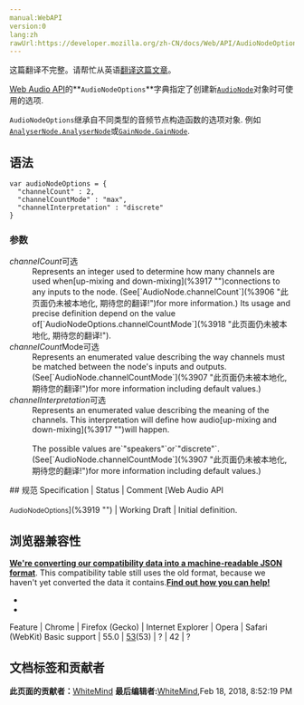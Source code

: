 ```yaml
---
manual:WebAPI
version:0
lang:zh
rawUrl:https://developer.mozilla.org/zh-CN/docs/Web/API/AudioNodeOptions
---
```




这篇翻译不完整。请帮忙从英语[翻译这篇文章](%3915 "")。






[Web Audio API](%417 "")的**`AudioNodeOptions`**字典指定了创建新[`AudioNode`](%2549 "AudioNode 接口是一个处理音频的通用模块, 比如一个音频源 (e.g. 一个 HTML <audio> or <video> 元素), 一个音频地址或者一个中间处理模块 (e.g. 一个过滤器如 BiquadFilterNode, 或一个音量控制器如 GainNode).")对象时可使用的选项.



`AudioNodeOptions`继承自不同类型的音频节点构造函数的选项对象. 例如[`AnalyserNode.AnalyserNode`](%3416 "The AnalyserNode constructor of the Web Audio API creates a new AnalyserNode object instance.")或[`GainNode.GainNode`](%3916 "此页面仍未被本地化, 期待您的翻译!").


## 语法<a name="语法"></a>

```
var audioNodeOptions = {
  "channelCount" : 2,
  "channelCountMode" : "max",
  "channelInterpretation" : "discrete"
}
```

### 参数<a name="参数"></a>
<dl><dt><em>channelCount</em>可选</dt><dd>Represents an integer used to determine how many channels are used when[up-mixing and down-mixing](%3917 "")connections to any inputs to the node. (See[`AudioNode.channelCount`](%3906 "此页面仍未被本地化, 期待您的翻译!")for more information.) Its usage and precise definition depend on the value of[`AudioNodeOptions.channelCountMode`](%3918 "此页面仍未被本地化, 期待您的翻译!").</dd><dt><em>channelCount</em>Mode可选</dt><dd>Represents an enumerated value describing the way channels must be matched between the node&#39;s inputs and outputs. (See[`AudioNode.channelCountMode`](%3907 "此页面仍未被本地化, 期待您的翻译!")for more information including default values.)</dd><dt><em>channelInterpretation</em>可选</dt><dd>Represents an enumerated value describing the meaning of the channels. This interpretation will define how audio[up-mixing and down-mixing](%3917 "")will happen.<br></br>The possible values are`"speakers"`or`"discrete"`. (See[`AudioNode.channelCountMode`](%3907 "此页面仍未被本地化, 期待您的翻译!")for more information including default values.)</dd></dl>
## 规范<a name="规范"></a>
Specification | Status | Comment 
[Web Audio API<br></br><small>AudioNodeOptions</small>](%3919 "") | Working Draft | Initial definition. 


## 浏览器兼容性<a name="浏览器兼容性"></a>


**[We&#39;re converting our compatibility data into a machine-readable JSON format](%3344 "")**. This compatibility table still uses the old format, because we haven&#39;t yet converted the data it contains.**[Find out how you can help!](%3392 "")**


* 
* 
Feature | Chrome | Firefox (Gecko) | Internet Explorer | Opera | Safari (WebKit) 
Basic support | 55.0 | [53](%3920 "Released on 2017-04-18.")(53) | ? | 42 | ? 







## 文档标签和贡献者
**此页面的贡献者：**[WhiteMind](%3446 "")
**最后编辑者:**[WhiteMind](%3446 ""),<time>Feb 18, 2018, 8:52:19 PM</time>


